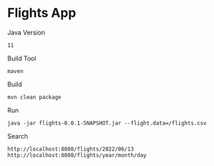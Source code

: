 # Flights App

Java Version

```11```

Build Tool

```maven```

Build

```mvn clean package```

Run

```java -jar flights-0.0.1-SNAPSHOT.jar --flight.data=/flights.csv```


Search

``` http://localhost:8080/flights/2022/06/13 ``` 
``` http://localhost:8080/flights/year/month/day ``` 


